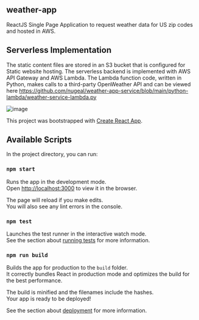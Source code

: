 ## weather-app

ReactJS Single Page Application to request weather data for US zip codes and hosted in AWS.

## Serverless Implementation

The static content files are stored in an S3 bucket that is configured for Static website hosting. The serverless backend is implemented with AWS API Gateway and AWS Lambda. The Lambda function code, written in Python, makes calls to a third-party OpenWeather API and can be viewed here https://github.com/nugeal/weather-app-service/blob/main/python-lambda/weather-service-lambda.py

![image](https://github.com/nugeal/weather-app/assets/20147221/1bfbbb0f-7ccf-4d8e-a63d-1105e48ca225)


This project was bootstrapped with [Create React App](https://github.com/facebook/create-react-app).

## Available Scripts

In the project directory, you can run:

### `npm start`

Runs the app in the development mode.<br />
Open [http://localhost:3000](http://localhost:3000) to view it in the browser.

The page will reload if you make edits.<br />
You will also see any lint errors in the console.

### `npm test`

Launches the test runner in the interactive watch mode.<br />
See the section about [running tests](https://facebook.github.io/create-react-app/docs/running-tests) for more information.

### `npm run build`

Builds the app for production to the `build` folder.<br />
It correctly bundles React in production mode and optimizes the build for the best performance.

The build is minified and the filenames include the hashes.<br />
Your app is ready to be deployed!

See the section about [deployment](https://facebook.github.io/create-react-app/docs/deployment) for more information.


